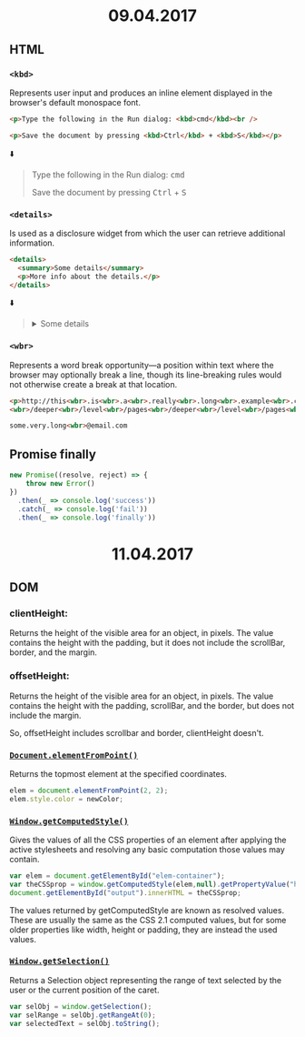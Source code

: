 <h1 align="center">09.04.2017</h1>

## HTML

### `<kbd>`

Represents user input and produces an inline element displayed in the browser's default monospace font.

```html
<p>Type the following in the Run dialog: <kbd>cmd</kbd><br />

<p>Save the document by pressing <kbd>Ctrl</kbd> + <kbd>S</kbd></p>
```
:arrow_down:
> <p>Type the following in the Run dialog: <kbd>cmd</kbd><br />
> <p>Save the document by pressing <kbd>Ctrl</kbd> + <kbd>S</kbd></p>

### `<details>`

Is used as a disclosure widget from which the user can retrieve additional information.

```html
<details>
  <summary>Some details</summary>
  <p>More info about the details.</p>
</details>
```
:arrow_down:
> <details>
>  <summary>Some details</summary>
>  <p>More info about the details.</p>
> </details>

### `<wbr>`

Represents a word break opportunity—a position within text where the browser may optionally break a line, though its line-breaking rules would not otherwise create a break at that location.

```html
<p>http://this<wbr>.is<wbr>.a<wbr>.really<wbr>.long<wbr>.example<wbr>.com/With
<wbr>/deeper<wbr>/level<wbr>/pages<wbr>/deeper<wbr>/level<wbr>/pages<wbr></p>

some.very.long<wbr>@email.com
```

## Promise finally

```js
new Promise((resolve, reject) => {
    throw new Error()
})
  .then(_ => console.log('success'))
  .catch(_ => console.log('fail'))
  .then(_ => console.log('finally'))
```

<h1 align="center">11.04.2017</h1>

## DOM

### clientHeight:

Returns the height of the visible area for an object, in pixels. The value contains the height with the padding, but it does not include the scrollBar, border, and the margin.

### offsetHeight:

Returns the height of the visible area for an object, in pixels. The value contains the height with the padding, scrollBar, and the border, but does not include the margin.

So, offsetHeight includes scrollbar and border, clientHeight doesn't.

### [`Document.elementFromPoint()`](https://developer.mozilla.org/en-US/docs/Web/API/Document/elementFromPoint)

Returns the topmost element at the specified coordinates.

```js
elem = document.elementFromPoint(2, 2);
elem.style.color = newColor;
```

### [`Window.getComputedStyle()`](https://developer.mozilla.org/en-US/docs/Web/API/Window/getComputedStyle)

Gives the values of all the CSS properties of an element after applying the active stylesheets and resolving any basic computation those values may contain.

```js
var elem = document.getElementById("elem-container");
var theCSSprop = window.getComputedStyle(elem,null).getPropertyValue("height");
document.getElementById("output").innerHTML = theCSSprop;
```

The values returned by getComputedStyle are known as resolved values. These are usually the same as the CSS 2.1 computed values, but for some older properties like width, height or padding, they are instead the used values. 

### [`Window.getSelection()`](https://developer.mozilla.org/en-US/docs/Web/API/Window/getSelection)

Returns a Selection object representing the range of text selected by the user or the current position of the caret.

```js
var selObj = window.getSelection(); 
var selRange = selObj.getRangeAt(0);
var selectedText = selObj.toString();
```
